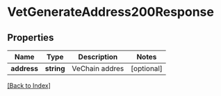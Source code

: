 # VetGenerateAddress200Response

## Properties

Name | Type | Description | Notes
------------ | ------------- | ------------- | -------------
**address** | **string** | VeChain addres | [optional]

[[Back to Index]](../index.md)
